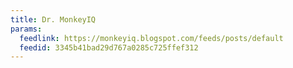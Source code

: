 ```yaml
---
title: Dr. MonkeyIQ
params:
  feedlink: https://monkeyiq.blogspot.com/feeds/posts/default
  feedid: 3345b41bad29d767a0285c725ffef312
---
```

